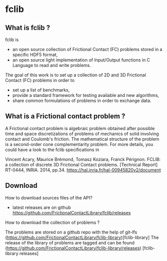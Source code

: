 # fclib

What is fclib ?
---------------

fclib is
 * an open source collection of Frictional Contact (FC) problems stored in a specific HDF5 format,
 * an open source light implementation of Input/Output functions in C Language to read and write problems.
 
The goal of this work is to set up a collection of 2D and 3D Frictional Contact (FC) problems in order to
 * set up a list of benchmarks,
 * provide a standard framework for testing available and new algorithms,
 * share common formulations of problems in order to exchange data.

What is a Frictional contact problem ?
--------------------------------------

A Frictional contact problem is algebraic problem obtained after possible time and space discretizations of problems
of mechanics of solid involving contact and Coulomb's friction. The mathematical structure of the problem is 
a second-order cone complementarity problem. For more details, you could have a look to the fclib specifications in

Vincent Acary, Maurice Brémond, Tomasz Koziara, Franck Pérignon. 
FCLIB: a collection of discrete 3D Frictional Contact problems. 
[Technical Report] RT-0444, INRIA. 2014, pp.34. <hal-00945820v2>
https://hal.inria.fr/hal-00945820v2/document

Download 
-----------------
How to download sources files of the API?

* latest releases are on github https://github.com/FrictionalContactLibrary/fclib/releases

How to download the collection of problems ?

 The problems are stored on a github repo with the help of git-lfs (https://github.com/FrictionalContactLibrary/fclib-library)[fclib-library]
 The release of the library of problems are tagged and can be found (https://github.com/FrictionalContactLibrary/fclib-library/releases) [fclib-library releases]